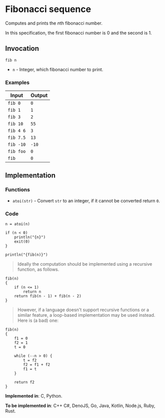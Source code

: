 # Fibonacci sequence

Computes and prints the *n*th fibonacci number.

In this specification, the first fibonacci number is 0 and the second is 1.

## Invocation

`fib n`

- `n` - Integer, which fibonacci number to print.

### Examples

| Input     | Output |
| --------- | ------ |
| `fib 0`   | `0`    |
| `fib 1`   | `1`    |
| `fib 3`   | `2`    |
| `fib 10`  | `55`   |
| `fib 4 6` | `3`    |
| `fib 7.5` | `13`   |
| `fib -10` | `-10`  |
| `fib foo` | `0`    |
| `fib`     | `0`    |

## Implementation

### Functions

- `atoi(str)` - Convert `str` to an integer, if it cannot be converted return `0`.

### Code

```
n = atoi(n)

if (n < 0)
    println("{n}")
    exit(0)
}

println("{fib(n)}")
```

> Ideally the computation should be implemented using a recursive function, as follows.

```
fib(n)
{
    if (n <= 1)
        return n
    return fib(n - 1) + fib(n - 2)
}
```

> However, if a language doesn't support recursive functions or a similar feature, a loop-based
> implementation may be used instead. Here is (a bad) one:

```
fib(n)
{
    f1 = 0
    f2 = 1
    t = 0

    while (--n > 0) {
        t = f2
        f2 = f1 + f2
        f1 = t
    }

    return f2
}
```

**Implemented in**: C, Python.

**To be implemented in**: C++ C#, DenoJS, Go, Java, Kotlin, Node.js, Ruby, Rust.
